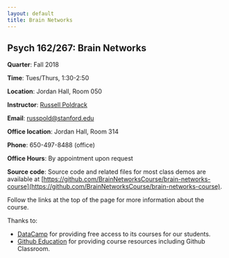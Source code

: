```yaml
---
layout: default
title: Brain Networks
---
```


## Psych 162/267: Brain Networks

**Quarter**: Fall 2018  

**Time**: Tues/Thurs, 1:30-2:50

**Location**: Jordan Hall, Room 050

**Instructor**: [Russell Poldrack](https://profiles.stanford.edu/russell-poldrack)  

**Email**: russpold@stanford.edu  

**Office location**: Jordan Hall, Room 314

**Phone**: 650-497-8488 (office)  

**Office Hours**: By appointment upon request


**Source code**: Source code and related files for most class demos are available at [https://github.com/BrainNetworksCourse/brain-networks-course](https://github.com/BrainNetworksCourse/brain-networks-course).

Follow the links at the top of the page for more information about the course.

Thanks to:

- [DataCamp](https://www.datacamp.com/) for providing free access to its courses for our students. 
- [Github Education](https://education.github.com/) for providing course resources including Github Classroom.


